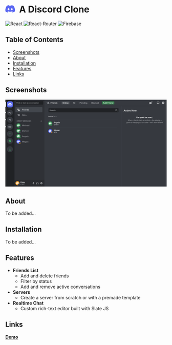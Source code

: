 # <img src="public/discord_logo.svg" alt="Discord Logo" width="30px" /> &nbsp;A Discord Clone

![React](https://img.shields.io/badge/React-20232A?style=flat&logo=react&logoColor=61DAFB)
![React-Router](https://img.shields.io/badge/React_Router-CA4245?style=flat&logo=react-router&logoColor=white)
![Firebase](https://img.shields.io/badge/firebase-039BE5?style=flat&logo=firebase)

## Table of Contents

- [Screenshots](#screenshots)
- [About](#about)
- [Installation](#installation)
- [Features](#features)
- [Links](#links)

## Screenshots

![Friend's List Screesnshot](public/friends_list_screenshot.png "Friend's List")

## About

To be added...

## Installation

To be added...

## Features

- **Friends List**
  - Add and delete friends
  - Filter by status
  - Add and remove active conversations
- **Servers**
  - Create a server from scratch or with a premade template
- **Realtime Chat**
  - Custom rich-text editor built with Slate JS

## Links

**[Demo](https://project-clone-001.web.app/)**
